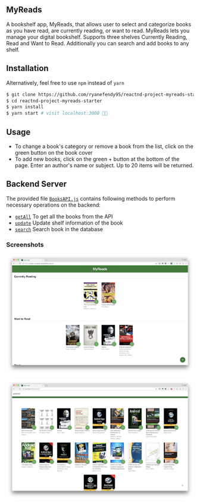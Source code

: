 ## MyReads

A bookshelf app, MyReads, that allows user to select and categorize books as you have read, are currently reading, or want to read. MyReads lets you manage your digital bookshelf. Supports three shelves Currently Reading, Read and Want to Read. Additionally you can search and add books to any shelf.

## Installation

Alternatively, feel free to use `npm` instead of `yarn`

```sh
$ git clone https://github.com/ryanefendy95/reactnd-project-myreads-starter.git
$ cd reactnd-project-myreads-starter
$ yarn install
$ yarn start # visit localhost:3000 🍰✨
```

## Usage

- To change a book's category or remove a book from the list, click on the green button on the book cover
- To add new books, click on the green + button at the bottom of the page. Enter an author's name or subject. Up to 20 items will be returned.

## Backend Server

The provided file [`BooksAPI.js`](src/BooksAPI.js) contains following methods to perform necessary operations on the backend:

- [`getAll`](#getall) To get all the books from the API
- [`update`](#update) Update shelf information of the book
- [`search`](#search) Search book in the database

### Screenshots

![Main Page](https://raw.githubusercontent.com/cubiio/reactnd-myreads/master/docs/myreads.png)

![Search Page](https://raw.githubusercontent.com/cubiio/reactnd-myreads/master/docs/search.png)
